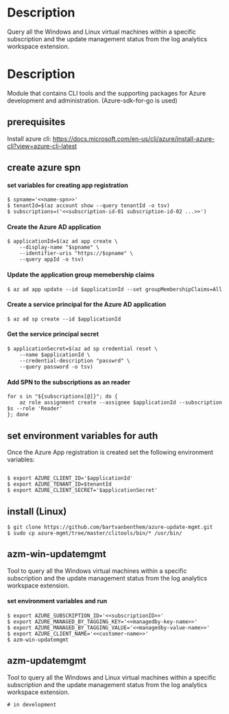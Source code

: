 # Description
Query all the Windows and Linux virtual machines within a specific subscription and the update management status from the log analytics workspace extension.

# Description
Module that contains CLI tools and the supporting packages for Azure development and administration. (Azure-sdk-for-go is used)

## prerequisites
Install azure cli: https://docs.microsoft.com/en-us/cli/azure/install-azure-cli?view=azure-cli-latest

## create azure spn

#### set variables for creating app registration
``` shell
$ spname='<<name-spn>>'
$ tenantId=$(az account show --query tenantId -o tsv)
$ subscriptions=('<<subscription-id-01 subscription-id-02 ...>>')
```
    
#### Create the Azure AD application
``` shell
$ applicationId=$(az ad app create \
    --display-name "$spname" \
    --identifier-uris "https://$spname" \
    --query appId -o tsv)
```

#### Update the application group memebership claims
``` shell
$ az ad app update --id $applicationId --set groupMembershipClaims=All
```

#### Create a service principal for the Azure AD application
``` shell
$ az ad sp create --id $applicationId
```

#### Get the service principal secret
``` shell
$ applicationSecret=$(az ad sp credential reset \
    --name $applicationId \
    --credential-description "passwrd" \
    --query password -o tsv)
```

#### Add SPN to the subscriptions as an reader
``` shell
for s in "${subscriptions[@]}"; do {
    az role assignment create --assignee $applicationId --subscription $s --role 'Reader'
}; done
```

## set environment variables for auth
Once the Azure App registration is created set the following environment variables:
``` shell

$ export AZURE_CLIENT_ID='$applicationId'
$ export AZURE_TENANT_ID=$tenantId
$ export AZURE_CLIENT_SECRET='$applicationSecret'
```

## install (Linux)
``` shell
$ git clone https://github.com/bartvanbenthem/azure-update-mgmt.git
$ sudo cp azure-mgmt/tree/master/clitools/bin/* /usr/bin/
```

## azm-win-updatemgmt
Tool to query all the Windows virtual machines within a specific subscription and the update management status from the log analytics workspace extension.

#### set environment variables and run 
``` shell
$ export AZURE_SUBSCRIPTION_ID='<<subscriptionID>>'
$ export AZURE_MANAGED_BY_TAGGING_KEY='<<managedby-key-name>>'
$ export AZURE_MANAGED_BY_TAGGING_VALUE='<<managedby-value-name>>'
$ export AZURE_CLIENT_NAME='<<customer-name>>'
$ azm-win-updatemgmt
```

## azm-updatemgmt
Tool to query all the Windows and Linux virtual machines within a specific subscription and the update management status from the log analytics workspace extension.
``` shell
# in development
```